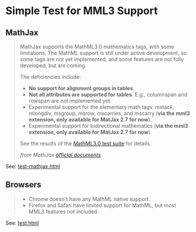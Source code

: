 # Simple Test for MML3 Support

## MathJax

> MathJax supports the MathML3.0 mathematics tags, with some limitations. The MathML support is still under active development, so some tags are not yet implemented, and some features are not fully developed, but are coming.
> 
> The deficiencies include:
> - **No support for alignment groups in tables**.
> - **Not all attributes are supported for tables**. E.g., columnspan and rowspan are not implemented yet.
> - Experimental support for the elementary math tags: mstack, mlongdiv, msgroup, msrow, mscarries, and mscarry (**via the mml3 extension, only available for MatJax 2.7 for now**).
> - Experimental support for bidirectional mathematics (**via the mml3 extension, only available for MatJax 2.7 for now**).
> 
> See the results of the [MathML3.0 test suite](http://www.w3.org/Math/testsuite/results/tests.html) for details.
> 
> *from MathJax [official documents](http://docs.mathjax.org/en/latest/input/mathml.html#supported-mathml-tags)*

See: [test-mathjax.html](test-mathjax.html)

## Browsers

> - Chrome doesn't have any MathML native support.
> - Firefox and Safari have limited support for MathML, but most MML3 features not included.

See: [test.html](test.html)
